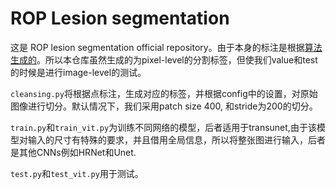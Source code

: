 # ROP Lesion segmentation
这是 ROP lesion segmentation official repository。由于本身的标注是根据[算法生成的](./util/ridge_diffusion.py)。所以本仓库虽然生成的为pixel-level的分割标签，但使我们value和test的时候是进行image-level的测试。

`cleansing.py`将根据点标注，生成对应的标签，并根据config中的设置，对原始图像进行切分。默认情况下，我们采用patch size 400, 和stride为200的切分。

`train.py`和`train_vit.py`为训练不同网络的模型，后者适用于transunet,由于该模型对输入的尺寸有特殊的要求，并且借用全局信息，所以将整张图进行输入，后者是其他CNNs例如HRNet和Unet.

`test.py`和`test_vit.py`用于测试。